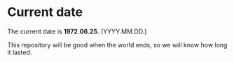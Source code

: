 # Current date

The current date is **1972.06.25.** (YYYY.MM.DD.)

This repository will be good when the world ends, so we will know how long it lasted.